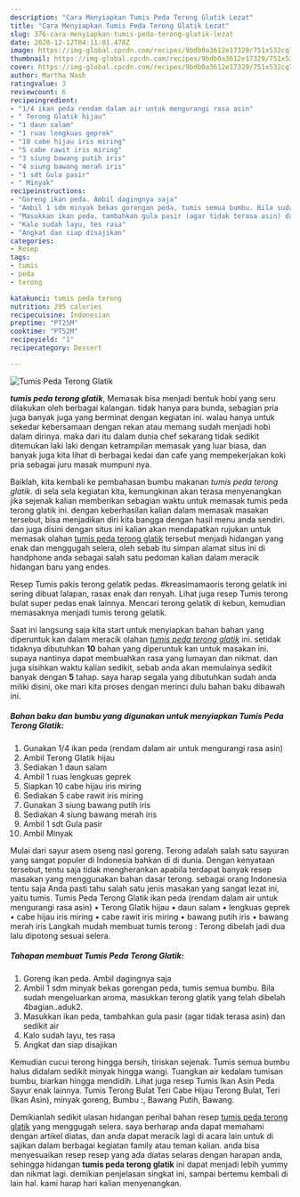 ```yaml
---
description: "Cara Menyiapkan Tumis Peda Terong Glatik Lezat"
title: "Cara Menyiapkan Tumis Peda Terong Glatik Lezat"
slug: 376-cara-menyiapkan-tumis-peda-terong-glatik-lezat
date: 2020-12-12T04:11:01.478Z
image: https://img-global.cpcdn.com/recipes/9bdb0a3612e17329/751x532cq70/tumis-peda-terong-glatik-foto-resep-utama.jpg
thumbnail: https://img-global.cpcdn.com/recipes/9bdb0a3612e17329/751x532cq70/tumis-peda-terong-glatik-foto-resep-utama.jpg
cover: https://img-global.cpcdn.com/recipes/9bdb0a3612e17329/751x532cq70/tumis-peda-terong-glatik-foto-resep-utama.jpg
author: Martha Nash
ratingvalue: 3
reviewcount: 6
recipeingredient:
- "1/4 ikan peda rendam dalam air untuk mengurangi rasa asin"
- " Terong Glatik hijau"
- "1 daun salam"
- "1 ruas lengkuas geprek"
- "10 cabe hijau iris miring"
- "5 cabe rawit iris miring"
- "3 siung bawang putih iris"
- "4 siung bawang merah iris"
- "1 sdt Gula pasir"
- " Minyak"
recipeinstructions:
- "Goreng ikan peda. Ambil dagingnya saja"
- "Ambil 1 sdm minyak bekas gorengan peda, tumis semua bumbu. Bila sudah mengeluarkan aroma, masukkan terong glatik yang telah dibelah 4bagian..aduk2."
- "Masukkan ikan peda, tambahkan gula pasir (agar tidak terasa asin) dan sedikit air"
- "Kalo sudah layu, tes rasa"
- "Angkat dan siap disajikan"
categories:
- Resep
tags:
- tumis
- peda
- terong

katakunci: tumis peda terong 
nutrition: 295 calories
recipecuisine: Indonesian
preptime: "PT25M"
cooktime: "PT52M"
recipeyield: "1"
recipecategory: Dessert

---
```



![Tumis Peda Terong Glatik](https://img-global.cpcdn.com/recipes/9bdb0a3612e17329/751x532cq70/tumis-peda-terong-glatik-foto-resep-utama.jpg)

<b><i>tumis peda terong glatik</i></b>, Memasak bisa menjadi bentuk hobi yang seru dilakukan oleh berbagai kalangan. tidak hanya para bunda, sebagian pria juga banyak juga yang berminat dengan kegiatan ini. walau hanya untuk sekedar kebersamaan dengan rekan atau memang sudah menjadi hobi dalam dirinya. maka dari itu dalam dunia chef sekarang tidak sedikit ditemukan laki laki dengan ketrampilan memasak yang luar biasa, dan banyak juga kita lihat di berbagai kedai dan cafe yang mempekerjakan koki pria sebagai juru masak mumpuni nya.

Baiklah, kita kembali ke pembahasan bumbu makanan <i>tumis peda terong glatik</i>. di sela sela kegiatan kita, kemungkinan akan terasa menyenangkan jika sejenak kalian memberikan sebagian waktu untuk memasak tumis peda terong glatik ini. dengan keberhasilan kalian dalam memasak masakan tersebut, bisa menjadikan diri kita bangga dengan hasil menu anda sendiri. dan juga disini dengan situs ini kalian akan mendapatkan rujukan untuk memasak olahan <u>tumis peda terong glatik</u> tersebut menjadi hidangan yang enak dan menggugah selera, oleh sebab itu simpan alamat situs ini di handphone anda sebagai salah satu pedoman kalian dalam meracik hidangan baru yang endes.

Resep Tumis pakis terong gelatik pedas. #kreasimamaoris terong gelatik ini sering dibuat lalapan, rasax enak dan renyah. Lihat juga resep Tumis terong bulat super pedas enak lainnya. Mencari terong gelatik di kebun, kemudian memasaknya menjadi tumis terong gelatik.


Saat ini langsung saja kita start untuk menyiapkan bahan bahan yang diperuntuk kan dalam meracik olahan <u><i>tumis peda terong glatik</i></u> ini. setidak tidaknya dibutuhkan <b>10</b> bahan yang diperuntuk kan untuk masakan ini. supaya nantinya dapat membuahkan rasa yang lumayan dan nikmat. dan juga sisihkan waktu kalian sedikit, sebab anda akan memulainya sedikit banyak dengan <b>5</b> tahap. saya harap segala yang dibutuhkan sudah anda miliki disini, oke mari kita proses dengan merinci dulu bahan baku dibawah ini.

<!--inarticleads1-->

##### Bahan baku dan bumbu yang digunakan untuk menyiapkan Tumis Peda Terong Glatik:

1. Gunakan 1/4 ikan peda (rendam dalam air untuk mengurangi rasa asin)
1. Ambil  Terong Glatik hijau
1. Sediakan 1 daun salam
1. Ambil 1 ruas lengkuas geprek
1. Siapkan 10 cabe hijau iris miring
1. Sediakan 5 cabe rawit iris miring
1. Gunakan 3 siung bawang putih iris
1. Sediakan 4 siung bawang merah iris
1. Ambil 1 sdt Gula pasir
1. Ambil  Minyak


Mulai dari sayur asem oseng nasi goreng. Terong adalah salah satu sayuran yang sangat populer di Indonesia bahkan di di dunia. Dengan kenyataan tersebut, tentu saja tidak mengherankan apabila terdapat banyak resep masakan yang menggunakan bahan dasar terong. sebagai orang Indonesia tentu saja Anda pasti tahu salah satu jenis masakan yang sangat lezat ini, yaitu tumis. Tumis Peda Terong Glatik ikan peda (rendam dalam air untuk mengurangi rasa asin) • Terong Glatik hijau • daun salam • lengkuas geprek • cabe hijau iris miring • cabe rawit iris miring • bawang putih iris • bawang merah iris Langkah mudah membuat tumis terong : Terong dibelah jadi dua lalu dipotong sesuai selera. 

<!--inarticleads2-->

##### Tahapan membuat Tumis Peda Terong Glatik:

1. Goreng ikan peda. Ambil dagingnya saja
1. Ambil 1 sdm minyak bekas gorengan peda, tumis semua bumbu. Bila sudah mengeluarkan aroma, masukkan terong glatik yang telah dibelah 4bagian..aduk2.
1. Masukkan ikan peda, tambahkan gula pasir (agar tidak terasa asin) dan sedikit air
1. Kalo sudah layu, tes rasa
1. Angkat dan siap disajikan


Kemudian cucui terong hingga bersih, tiriskan sejenak. Tumis semua bumbu halus didalam sedikit minyak hingga wangi. Tuangkan air kedalam tumisan bumbu, biarkan hingga mendidih. Lihat juga resep Tumis Ikan Asin Peda Sayur enak lainnya. Tumis Terong Bulat Teri Cabe Hijau Terong Bulat, Teri (Ikan Asin), minyak goreng, Bumbu :, Bawang Putih, Bawang. 

Demikianlah sedikit ulasan hidangan perihal bahan resep <u>tumis peda terong glatik</u> yang menggugah selera. saya berharap anda dapat memahami dengan artikel diatas, dan anda dapat meracik lagi di acara lain untuk di sajikan dalam berbagai kegiatan family atau teman kalian. anda bisa menyesuaikan resep resep yang ada diatas selaras dengan harapan anda, sehingga hidangan <b>tumis peda terong glatik</b> ini dapat menjadi lebih yummy dan nikmat lagi. demikian penjelasan singkat ini, sampai bertemu kembali di lain hal. kami harap hari kalian menyenangkan.
